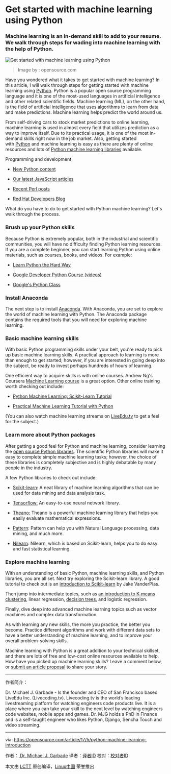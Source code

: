 Get started with machine learning using Python
============================================================

### Machine learning is an in-demand skill to add to your resume. We walk through steps for wading into machine learning with the help of Python.


![Get started with machine learning using Python](https://opensource.com/sites/default/files/styles/image-full-size/public/images/education/osdc_khan_520x292_FINAL.png?itok=lCkXsudF "Get started with machine learning using Python")
>Image by : opensource.com

Have you wondered what it takes to get started with machine learning? In this article, I will walk through steps for getting started with machine learning using [Python][16]. Python is a popular open source programming language and it is one of the most-used languages in artificial intelligence and other related scientific fields. Machine learning (ML), on the other hand, is the field of artificial intelligence that uses algorithms to learn from data and make predictions. Machine learning helps predict the world around us.

From self-driving cars to stock market predictions to online learning, machine learning is used in almost every field that utilizes prediction as a way to improve itself. Due to its practical usage, it is one of the most in-demand skills right now in the job market. Also, getting started with [Python][17] and machine learning is easy as there are plenty of online resources and lots of [Python machine learning libraries][18] available.

Programming and development

*   [New Python content][1]

*   [Our latest JavaScript articles][2]

*   [Recent Perl posts][3]

*   [Red Hat Developers Blog][4]

What do you have to do to get started with Python machine learning? Let's walk through the process.

### Brush up your Python skills

Because Python is extremely popular, both in the industrial and scientific communities, you will have no difficulty finding Python learning resources. If you are a complete beginner, you can start learning Python using online materials, such as courses, books, and videos. For example:

*   [Learn Python the Hard Way][5]

*   [Google Developer Python Course (videos)][6]

*   [Google's Python Class][7]

### Install Anaconda

The next step is to install [Anaconda][19]. With Anaconda, you are set to explore the world of machine learning with Python. The Anaconda package contains the required tools that you will need for exploring machine learning.

### Basic machine learning skills

With basic Python programming skills under your belt, you're ready to pick up basic machine learning skills. A practical approach to learning is more than enough to get started; however, if you are interested in going deep into the subject, be ready to invest perhaps hundreds of hours of learning.

One efficient way to acquire skills is with online courses. Andrew Ng's Coursera [Machine Learning course][20] is a great option. Other online training worth checking out include:

*   [Python Machine Learning: Scikit-Learn Tutorial][8]

*   [Practical Machine Learning Tutorial with Python][9]

(You can also watch machine learning streams on [LiveEdu.tv][21] to get a feel for the subject.)

### Learn more about Python packages

After getting a good feel for Python and machine learning, consider learning the [open source Python libraries][22]. The scientific Python libraries will make it easy to complete simple machine learning tasks; however, the choice of these libraries is completely subjective and is highly debatable by many people in the industry.

A few Python libraries to check out include:

*   [Scikit-learn][10]: A neat library of machine learning algorithms that can be used for data mining and data analysis task.

*   [Tensorflow:][11] An easy-to-use neural network library.

*   [Theano:][12] Theano is a powerful machine learning library that helps you easily evaluate mathematical expressions.

*   [Pattern][13]: Pattern can help you with Natural Language processing, data mining, and much more.

*   [Nilearn][14]: Nilearn, which is based on Scikit-learn, helps you to do easy and fast statistical learning.

### Explore machine learning

With an understanding of basic Python, machine learning skills, and Python libraries, you are all set. Next try exploring the Scikit-learn library. A good tutorial to check out is an [introduction to Scikit-learn][23] by Jake VanderPlas.

Then jump into intermediate topics, such as [an introduction to K-means clustering][24], linear regression, [decision trees][25], and logistic regression.

Finally, dive deep into advanced machine learning topics such as vector machines and complex data transformation.

As with learning any new skills, the more you practice, the better you become. Practice different algorithms and work with different data sets to have a better understanding of machine learning, and to improve your overall problem-solving skills.

Machine learning with Python is a great addition to your technical skillset, and there are lots of free and low-cost online resources available to help. How have you picked up machine learning skills? Leave a comment below, or [submit an article proposal][26] to share your story.

--------------------------------------------------------------------------------

作者简介：

Dr. Michael J. Garbade - Is the founder and CEO of San Francisco based LiveEdu Inc. (Livecoding.tv). Livecoding.tv is the world’s leading livestreaming platform for watching engineers code products live. It is a place where you can take your skill to the next level by watching engineers code websites, mobile apps and games. Dr. MJG holds a PhD in Finance and is a self-taught engineer who likes Python, Django, Sencha Touch and video streaming.

-----------

via: https://opensource.com/article/17/5/python-machine-learning-introduction

作者：[ Dr. Michael J. Garbade][a]
译者：[译者ID](https://github.com/译者ID)
校对：[校对者ID](https://github.com/校对者ID)

本文由 [LCTT](https://github.com/LCTT/TranslateProject) 原创编译，[Linux中国](https://linux.cn/) 荣誉推出

[a]:https://opensource.com/users/drmjg
[1]:https://opensource.com/tags/python?src=programming_resource_menu
[2]:https://opensource.com/tags/javascript?src=programming_resource_menu
[3]:https://opensource.com/tags/perl?src=programming_resource_menu
[4]:https://developers.redhat.com/?intcmp=7016000000127cYAAQ&src=programming_resource_menu
[5]:https://learnpythonthehardway.org/book/
[6]:https://www.youtube.com/playlist?list=PLfZeRfzhgQzTMgwFVezQbnpc1ck0I6CQl
[7]:https://developers.google.com/edu/python/
[8]:https://www.datacamp.com/community/tutorials/machine-learning-python#gs.HfAvLRs
[9]:https://pythonprogramming.net/machine-learning-tutorial-python-introduction/
[10]:http://scikit-learn.org/stable/
[11]:https://opensource.com/article/17/2/machine-learning-projects-tensorflow-raspberry-pi
[12]:http://deeplearning.net/software/theano/
[13]:https://github.com/clips/pattern
[14]:https://github.com/nilearn/nilearn
[15]:https://opensource.com/article/17/5/python-machine-learning-introduction?rate=jgAmIV_YqoWTbnSgNjZ0EE5lyhJtzf-ukzhiMmXtfMQ
[16]:https://opensource.com/article/17/2/3-top-machine-learning-libraries-python
[17]:https://www.liveedu.tv/learn/python/
[18]:https://opensource.com/article/17/5/opensource.com/article/17/2/3-top-machine-learning-libraries-python
[19]:http://docs.continuum.io/anaconda/install
[20]:https://www.coursera.org/learn/machine-learning
[21]:https://www.liveedu.tv/
[22]:https://opensource.com/article/17/5/4-practical-python-libraries
[23]:http://nbviewer.jupyter.org/github/donnemartin/data-science-ipython-notebooks/blob/master/scikit-learn/scikit-learn-intro.ipynb
[24]:https://www.datascience.com/blog/introduction-to-k-means-clustering-algorithm-learn-data-science-tutorials
[25]:http://machinelearningmastery.com/implement-decision-tree-algorithm-scratch-python/
[26]:https://opensource.com/story
[27]:https://opensource.com/user/78291/feed
[28]:https://opensource.com/users/drmjg
